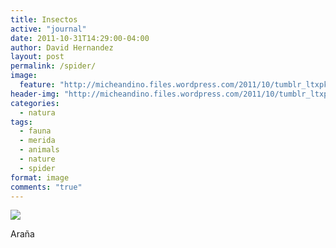 ```yaml
---
title: Insectos
active: "journal"
date: 2011-10-31T14:29:00-04:00
author: David Hernandez
layout: post
permalink: /spider/
image:
  feature: "http://micheandino.files.wordpress.com/2011/10/tumblr_ltxpkxco2o1qzqummo1_r1_1280.jpg"
header-img: "http://micheandino.files.wordpress.com/2011/10/tumblr_ltxpkxco2o1qzqummo1_r1_1280.jpg"
categories:
  - natura
tags:
  - fauna
  - merida
  - animals
  - nature
  - spider
format: image
comments: "true"
---
```

<a href="http://micheandino.files.wordpress.com/2011/10/tumblr_ltxpkxco2o1qzqummo1_r1_1280.jpg" class="popup"  title="Araña" data-caption="© 2011 by David Hernández"><img src="http://micheandino.files.wordpress.com/2011/10/tumblr_ltxpkxco2o1qzqummo1_r1_1280.jpg"></a>

Araña

